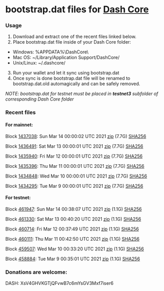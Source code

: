 # bootstrap.dat files for [Dash Core](https://github.com/dashpay/dash)

### Usage

1. Download and extract one of the recent files linked below.
2. Place bootstrap.dat file inside of your Dash Core folder:
 - Windows: %APPDATA%\DashCore\
 - Mac OS: ~/Library/Application Support/DashCore/
 - Unix/Linux: ~/.dashcore/
3. Run your wallet and let it sync using bootstrap.dat
4. Once sync is done bootstrap.dat file will be renamed to bootstrap.dat.old automagically and can be safely removed.

_NOTE: bootstrap.dat for testnet must be placed in **testnet3** subfolder of corresponding Dash Core folder_

### Recent files

#### For mainnet:

Block [1437038](https://insight.dash.org/insight/block/000000000000000416168468b357d6e4f66d32628bf8e440acf5a6d186390e5d): Sun Mar 14 00:00:02 UTC 2021 [zip](https://dash-bootstrap.ams3.digitaloceanspaces.com/mainnet/2021-03-14/bootstrap.dat.zip) (7.7G) [SHA256](https://dash-bootstrap.ams3.digitaloceanspaces.com/mainnet/2021-03-14/sha256.txt)

Block [1436491](https://insight.dash.org/insight/block/000000000000001367eea3e4ecc6f50246093c5e5a22b6b052ba730401c7cd26): Sat Mar 13 00:00:01 UTC 2021 [zip](https://dash-bootstrap.ams3.digitaloceanspaces.com/mainnet/2021-03-13/bootstrap.dat.zip) (7.7G) [SHA256](https://dash-bootstrap.ams3.digitaloceanspaces.com/mainnet/2021-03-13/sha256.txt)

Block [1435940](https://insight.dash.org/insight/block/0000000000000010e32dec27c1c9bd98eff07dfbcee922728656e600c498aaa7): Fri Mar 12 00:00:01 UTC 2021 [zip](https://dash-bootstrap.ams3.digitaloceanspaces.com/mainnet/2021-03-12/bootstrap.dat.zip) (7.7G) [SHA256](https://dash-bootstrap.ams3.digitaloceanspaces.com/mainnet/2021-03-12/sha256.txt)

Block [1435396](https://insight.dash.org/insight/block/000000000000000ed6e710997c2007bc5d0f1b2e8729386e263352923770cd58): Thu Mar 11 00:00:01 UTC 2021 [zip](https://dash-bootstrap.ams3.digitaloceanspaces.com/mainnet/2021-03-11/bootstrap.dat.zip) (7.7G) [SHA256](https://dash-bootstrap.ams3.digitaloceanspaces.com/mainnet/2021-03-11/sha256.txt)

Block [1434848](https://insight.dash.org/insight/block/000000000000000e7e7df38fdb9dd1dba1eb0d283b85796ba7426966851931ee): Wed Mar 10 00:00:01 UTC 2021 [zip](https://dash-bootstrap.ams3.digitaloceanspaces.com/mainnet/2021-03-10/bootstrap.dat.zip) (7.7G) [SHA256](https://dash-bootstrap.ams3.digitaloceanspaces.com/mainnet/2021-03-10/sha256.txt)

Block [1434295](https://insight.dash.org/insight/block/000000000000001b77e5a6ef3777124f7e82eb3a19e492d447daeb69c95ee1c3): Tue Mar  9 00:00:01 UTC 2021 [zip](https://dash-bootstrap.ams3.digitaloceanspaces.com/mainnet/2021-03-09/bootstrap.dat.zip) (7.7G) [SHA256](https://dash-bootstrap.ams3.digitaloceanspaces.com/mainnet/2021-03-09/sha256.txt)


#### For testnet:

Block [461947](https://testnet-insight.dashevo.org/insight/block/0000015227bf44f2359c547302e9c30b8134e10fa9451f2fb730eacddc713b36): Sun Mar 14 00:38:07 UTC 2021 [zip](https://dash-bootstrap.ams3.digitaloceanspaces.com/testnet/2021-03-14/bootstrap.dat.zip) (1.1G) [SHA256](https://dash-bootstrap.ams3.digitaloceanspaces.com/testnet/2021-03-14/sha256.txt)

Block [461330](https://testnet-insight.dashevo.org/insight/block/000000a8cd7003f6b42188fcfd95dff267d4479a7aa97f2c5b6ec518d8f68919): Sat Mar 13 00:40:20 UTC 2021 [zip](https://dash-bootstrap.ams3.digitaloceanspaces.com/testnet/2021-03-13/bootstrap.dat.zip) (1.1G) [SHA256](https://dash-bootstrap.ams3.digitaloceanspaces.com/testnet/2021-03-13/sha256.txt)

Block [460714](https://testnet-insight.dashevo.org/insight/block/000001c013bbcae499bc513b458e0f6d84d831386459953f58b1cb38366786c9): Fri Mar 12 00:37:49 UTC 2021 [zip](https://dash-bootstrap.ams3.digitaloceanspaces.com/testnet/2021-03-12/bootstrap.dat.zip) (1.1G) [SHA256](https://dash-bootstrap.ams3.digitaloceanspaces.com/testnet/2021-03-12/sha256.txt)

Block [460111](https://testnet-insight.dashevo.org/insight/block/000000b23277c30007d885a8c35fa29c27351ceeba91331c77d587963ecadec0): Thu Mar 11 00:42:50 UTC 2021 [zip](https://dash-bootstrap.ams3.digitaloceanspaces.com/testnet/2021-03-11/bootstrap.dat.zip) (1.1G) [SHA256](https://dash-bootstrap.ams3.digitaloceanspaces.com/testnet/2021-03-11/sha256.txt)

Block [459507](https://testnet-insight.dashevo.org/insight/block/00000118481497b38f66a5984e8415d94c0846f46311900096c43e674e476552): Wed Mar 10 00:33:20 UTC 2021 [zip](https://dash-bootstrap.ams3.digitaloceanspaces.com/testnet/2021-03-10/bootstrap.dat.zip) (1.1G) [SHA256](https://dash-bootstrap.ams3.digitaloceanspaces.com/testnet/2021-03-10/sha256.txt)

Block [458884](https://testnet-insight.dashevo.org/insight/block/0000028f95f73e3a3a7517018e3c0294f8195f3d408fade01fba5542ffc84f8b): Tue Mar  9 00:35:01 UTC 2021 [zip](https://dash-bootstrap.ams3.digitaloceanspaces.com/testnet/2021-03-09/bootstrap.dat.zip) (1.1G) [SHA256](https://dash-bootstrap.ams3.digitaloceanspaces.com/testnet/2021-03-09/sha256.txt)


### Donations are welcome:

DASH: XsV4GHVKGTjQFvwB7c6mYsGV3Mxf7iser6
